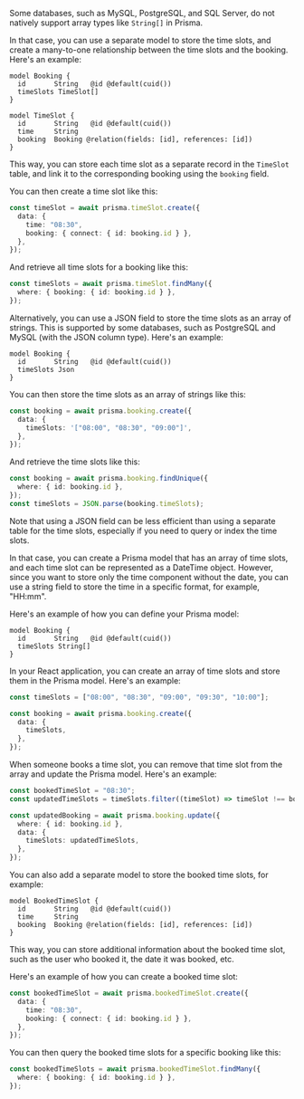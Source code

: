 Some databases, such as MySQL, PostgreSQL, and SQL Server, do not natively support array types like `String[]` in Prisma.

In that case, you can use a separate model to store the time slots, and create a many-to-one relationship between the time slots and the booking. Here's an example:

```prisma
model Booking {
  id       String   @id @default(cuid())
  timeSlots TimeSlot[]
}

model TimeSlot {
  id       String   @id @default(cuid())
  time     String
  booking  Booking @relation(fields: [id], references: [id])
}
```

This way, you can store each time slot as a separate record in the `TimeSlot` table, and link it to the corresponding booking using the `booking` field.

You can then create a time slot like this:

```typescript
const timeSlot = await prisma.timeSlot.create({
  data: {
    time: "08:30",
    booking: { connect: { id: booking.id } },
  },
});
```

And retrieve all time slots for a booking like this:

```typescript
const timeSlots = await prisma.timeSlot.findMany({
  where: { booking: { id: booking.id } },
});
```

Alternatively, you can use a JSON field to store the time slots as an array of strings. This is supported by some databases, such as PostgreSQL and MySQL (with the JSON column type). Here's an example:

```prisma
model Booking {
  id       String   @id @default(cuid())
  timeSlots Json
}
```

You can then store the time slots as an array of strings like this:

```typescript
const booking = await prisma.booking.create({
  data: {
    timeSlots: '["08:00", "08:30", "09:00"]',
  },
});
```

And retrieve the time slots like this:

```typescript
const booking = await prisma.booking.findUnique({
  where: { id: booking.id },
});
const timeSlots = JSON.parse(booking.timeSlots);
```

Note that using a JSON field can be less efficient than using a separate table for the time slots, especially if you need to query or index the time slots.





<!-- String[] support  -->
In that case, you can create a Prisma model that has an array of time slots, and each time slot can be represented as a DateTime object. However, since you want to store only the time component without the date, you can use a string field to store the time in a specific format, for example, "HH:mm".

Here's an example of how you can define your Prisma model:

```prisma
model Booking {
  id       String   @id @default(cuid())
  timeSlots String[]
}
```

In your React application, you can create an array of time slots and store them in the Prisma model. Here's an example:

```typescript
const timeSlots = ["08:00", "08:30", "09:00", "09:30", "10:00"];

const booking = await prisma.booking.create({
  data: {
    timeSlots,
  },
});
```

When someone books a time slot, you can remove that time slot from the array and update the Prisma model. Here's an example:

```typescript
const bookedTimeSlot = "08:30";
const updatedTimeSlots = timeSlots.filter((timeSlot) => timeSlot !== bookedTimeSlot);

const updatedBooking = await prisma.booking.update({
  where: { id: booking.id },
  data: {
    timeSlots: updatedTimeSlots,
  },
});
```

You can also add a separate model to store the booked time slots, for example:

```prisma
model BookedTimeSlot {
  id       String   @id @default(cuid())
  time     String
  booking  Booking @relation(fields: [id], references: [id])
}
```

This way, you can store additional information about the booked time slot, such as the user who booked it, the date it was booked, etc.

Here's an example of how you can create a booked time slot:

```typescript
const bookedTimeSlot = await prisma.bookedTimeSlot.create({
  data: {
    time: "08:30",
    booking: { connect: { id: booking.id } },
  },
});
```

You can then query the booked time slots for a specific booking like this:

```typescript
const bookedTimeSlots = await prisma.bookedTimeSlot.findMany({
  where: { booking: { id: booking.id } },
});
```